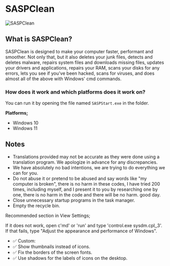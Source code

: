 # SASPClean

![SASPClean](https://github.com/sasprosko590/SASPClean/blob/main/icon/SASPClean.png)

## What is SASPClean?

SASPClean is designed to make your computer faster, performant and smoother. Not only that, but it also deletes your junk files, detects and deletes malware, repairs system files and downloads missing files, updates your drivers and applications, repairs your RAM, scans your disks for any errors, lets you see if you've been hacked, scans for viruses, and does almost all of the above with Windows' cmd commands.

### How does it work and which platforms does it work on?

You can run it by opening the file named `SASPStart.exe` in the folder.

**Platforms;**

- Windows 10
- Windows 11

## Notes

- Translations provided may not be accurate as they were done using a translation program. We apologize in advance for any discrepancies.
- We have absolutely no bad intentions, we are trying to do everything we can for you.
- Do not abuse it or pretend to be abused and say words like "my computer is broken", there is no harm in these codes, I have tried 200 times, including myself, and I present it to you by researching one by one, there is no harm in the code and there will be no harm. good day.
- Close unnecessary startup programs in the task manager.
- Empty the recycle bin.

Recommended section in View Settings;

If it does not work, open c'md' or 'run' and type 'control.exe sysdm.cpl,,3'. If that fails, type "Adjust the appearance and performance of Windows".

- ✅ Custom:
- ✅ Show thumbnails instead of icons.
- ✅ Fix the borders of the screen fonts.
- ✅ Use shadows for the labels of icons on the desktop.
